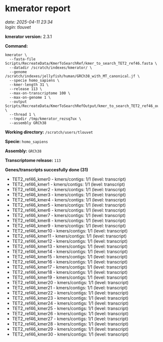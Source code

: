 # kmerator report
*date: 2025-04-11 23:34*  
*login: tlouvet*

**kmerator version:** 2.3.1

**Command:**

```
kmerator \
  --fasta-file Scripts/RecreateData/KmerToSearchRef/kmer_to_search_TET2_ref46.fasta \
  --datadir /scratch/indexes/kmerator/ \
  --genome /scratch/indexes/jellyfish/human/GRCh38_with_MT_canonical.jf \
  --specie homo_sapiens \
  --kmer-length 31 \
  --release 113 \
  --max-on-transcriptome 100 \
  --max-on-genome 1 \
  --output Scripts/RecreateData/KmerToSearchRefOutput/kmer_to_search_TET2_ref46_output \
  --thread 1 \
  --tmpdir /tmp/kmerator_rezsq7ux \
  --assembly GRCh38
```

**Working directory:** `/scratch/users/tlouvet`

**Specie:** `homo_sapiens`

**Assembly:** `GRCh38`

**Transcriptome release:** `113`

**Genes/transcripts succesfully done (31)**

- TET2_ref46_kmer0 - kmers/contigs: 1/1 (level: transcript)
- TET2_ref46_kmer1 - kmers/contigs: 1/1 (level: transcript)
- TET2_ref46_kmer2 - kmers/contigs: 1/1 (level: transcript)
- TET2_ref46_kmer3 - kmers/contigs: 1/1 (level: transcript)
- TET2_ref46_kmer4 - kmers/contigs: 1/1 (level: transcript)
- TET2_ref46_kmer5 - kmers/contigs: 1/1 (level: transcript)
- TET2_ref46_kmer6 - kmers/contigs: 1/1 (level: transcript)
- TET2_ref46_kmer7 - kmers/contigs: 1/1 (level: transcript)
- TET2_ref46_kmer8 - kmers/contigs: 1/1 (level: transcript)
- TET2_ref46_kmer9 - kmers/contigs: 1/1 (level: transcript)
- TET2_ref46_kmer10 - kmers/contigs: 1/1 (level: transcript)
- TET2_ref46_kmer11 - kmers/contigs: 1/1 (level: transcript)
- TET2_ref46_kmer12 - kmers/contigs: 1/1 (level: transcript)
- TET2_ref46_kmer13 - kmers/contigs: 1/1 (level: transcript)
- TET2_ref46_kmer14 - kmers/contigs: 1/1 (level: transcript)
- TET2_ref46_kmer15 - kmers/contigs: 1/1 (level: transcript)
- TET2_ref46_kmer16 - kmers/contigs: 1/1 (level: transcript)
- TET2_ref46_kmer17 - kmers/contigs: 1/1 (level: transcript)
- TET2_ref46_kmer18 - kmers/contigs: 1/1 (level: transcript)
- TET2_ref46_kmer19 - kmers/contigs: 1/1 (level: transcript)
- TET2_ref46_kmer20 - kmers/contigs: 1/1 (level: transcript)
- TET2_ref46_kmer21 - kmers/contigs: 1/1 (level: transcript)
- TET2_ref46_kmer22 - kmers/contigs: 1/1 (level: transcript)
- TET2_ref46_kmer23 - kmers/contigs: 1/1 (level: transcript)
- TET2_ref46_kmer24 - kmers/contigs: 1/1 (level: transcript)
- TET2_ref46_kmer25 - kmers/contigs: 1/1 (level: transcript)
- TET2_ref46_kmer26 - kmers/contigs: 1/1 (level: transcript)
- TET2_ref46_kmer27 - kmers/contigs: 1/1 (level: transcript)
- TET2_ref46_kmer28 - kmers/contigs: 1/1 (level: transcript)
- TET2_ref46_kmer29 - kmers/contigs: 1/1 (level: transcript)
- TET2_ref46_kmer30 - kmers/contigs: 1/1 (level: transcript)
